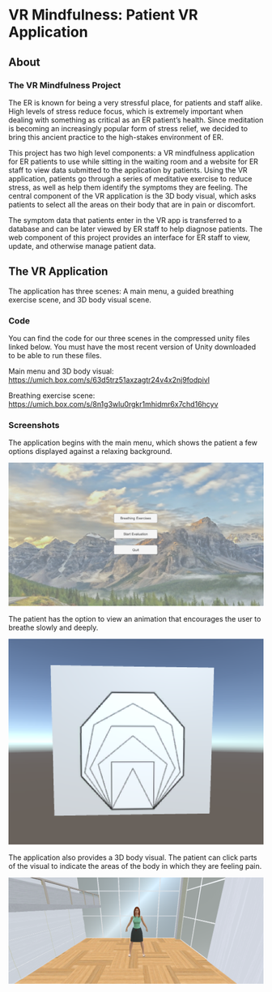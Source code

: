 # VR Mindfulness: Patient VR Application

## About

### The VR Mindfulness Project

The ER is known for being a very stressful place, for patients and staff alike. High levels of stress reduce focus, which is extremely important when dealing with something as critical as an ER patient’s health. Since meditation is becoming an increasingly popular form of stress relief, we decided to bring this ancient practice to the high-stakes environment of ER. 

This project has two high level components: a VR mindfulness application for ER patients to use while sitting in the waiting room and a website for ER staff to view data submitted to the application by patients. Using the VR application, patients go through a series of meditative exercise to reduce stress, as well as help them identify the symptoms they are feeling. The central component of the VR application is the 3D body visual, which asks patients to select all the areas on their body that are in pain or discomfort.

The symptom data that patients enter in the VR app is transferred to a database and can be later viewed by ER staff to help diagnose patients. The web component of this project provides an interface for ER staff to view, update, and otherwise manage patient data.


## The VR Application

The application has three scenes: A main menu, a guided breathing exercise scene, and 3D body visual scene.

### Code

You can find the code for our three scenes in the compressed unity files linked below. You must have the most recent version of Unity downloaded to be able to run these files.

Main menu and 3D body visual:
https://umich.box.com/s/63d5trz51axzagtr24v4x2nj9fodpivl

Breathing exercise scene:
https://umich.box.com/s/8n1g3wlu0rgkr1mhidmr6x7chd16hcyv

### Screenshots

The application begins with the main menu, which shows the patient a few options displayed against a relaxing background.

![a screenshot of the application main menu](startmenu.png)

The patient has the option to view an animation that encourages the user to breathe slowly and deeply. 

![a screenshot of the breathing exercise scene](breathing.png)

The application also provides a 3D body visual. The patient can click parts of the visual to indicate the areas of the body in which they are feeling pain.

![a screenshot of the 3D body visual scene](body.png)


